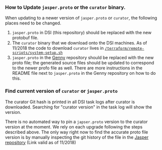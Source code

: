 ### How to Update `jasper.proto` or the `curator` binary.

When updating to a newer version of `jasper.proto` or `curator`, the
following places need to be changed.
1. `jasper.proto` in DSI (this repository) should be replaced with the new protobuf file.
2. The `curator` binary that we download onto the DSI machines. As of 11/2018 the
   code to download `curator` lives in [`/terraform/remote-scripts/system-setup.sh`](https://github.com/10gen/dsi/blob/master/terraform/remote-scripts/system-setup.sh)
3. `jasper.proto` in the [Genny](https://github.com/10gen/genny) repository should be replaced with
   the new proto file; the generated source files should be updated to correspond to the newer
   profo file as well. There are more instructions in the README file next to `jasper.proto` in
   the Genny repository on how to do this.

### Find current version of `curator` or `jasper.proto`
The curator Git hash is printed in all DSI task logs after curator is downloaded.
Searching for "curator version" in the task log will show the version.

There is no automated way to pin a `japser.proto` version to the curator version at the moment.
We rely on each upgrade following the steps described above. The only way right now to find the
accurate proto file version is by manually inspecting the git history of the file in the
[Jasper repository](https://github.com/mongodb/jasper/blob/master/jasper.proto)
(Link valid as of 11/2018)
